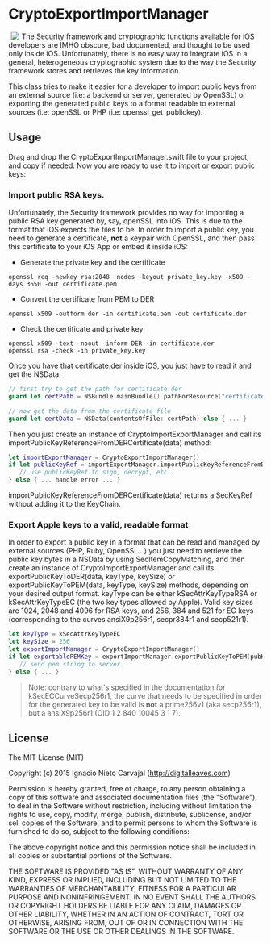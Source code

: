 # CryptoExportImportManager

<img align="left" hspace="5" src="http://digitalleaves.com/blog/wp-content/uploads/2015/10/exportimport.gif">
The Security framework and cryptographic functions available for iOS developers are IMHO obscure, bad documented, and thought to be used only inside iOS. Unfortunately, there is no easy way to integrate iOS in a general, heterogeneous cryptographic system due to the way the Security framework stores and retrieves the key information.

This class tries to make it easier for a developer to import public keys from an external source (i.e: a backend or server, generated by OpenSSL) or exporting the generated public keys to a format readable to external sources (i.e: openSSL or PHP (i.e: openssl_get_publickey).

## Usage

Drag and drop the CryptoExportImportManager.swift file to your project, and copy if needed. Now you are ready to use it to import or export public keys:

### Import public RSA keys.
Unfortunately, the Security framework provides no way for importing a public RSA key generated by, say, openSSL into iOS. This is due to the format that iOS expects the files to be. In order to import a public key, you need to generate a certificate, <strong>not</strong> a keypair with OpenSSL, and then pass this certificate to your iOS App or embed it inside iOS:

- Generate the private key and the certificate
```
openssl req -newkey rsa:2048 -nodes -keyout private_key.key -x509 -days 3650 -out certificate.pem
```
- Convert the certificate from PEM to DER
```
openssl x509 -outform der -in certificate.pem -out certificate.der
```
- Check the certificate and private key
```
openssl x509 -text -noout -inform DER -in certificate.der
openssl rsa -check -in private_key.key
```

Once you have that certificate.der inside iOS, you just have to read it and get the NSData:

```swift
// first try to get the path for certificate.der
guard let certPath = NSBundle.mainBundle().pathForResource("certificate", ofType: "der") else { ... }

// now get the data from the certificate file
guard let certData = NSData(contentsOfFile: certPath) else { ... }
```

Then you just create an instance of CryptoImportExportManager and call its importPublicKeyReferenceFromDERCertificate(data) method:

```swift
let importExportManager = CryptoExportImportManager()
if let publicKeyRef = importExportManager.importPublicKeyReferenceFromDERCertificate(certData) {
   // use publicKeyRef to sign, decrypt, etc..
} else { ... handle error ... }
```

importPublicKeyReferenceFromDERCertificate(data) returns a SecKeyRef without adding it to the KeyChain.

### Export Apple keys to a valid, readable format
In order to export a public key in a format that can be read and managed by external sources (PHP, Ruby, OpenSSL...) you just need to retrieve the public key bytes in a NSData by using SecItemCopyMatching, and then create an instance of CryptoImportExportManager and call its exportPublicKeyToDER(data, keyType, keySize) or exportPublicKeyToPEM(data, keyType, keySize) methods, depending on your desired output format. keyType can be either kSecAttrKeyTypeRSA or kSecAttrKeyTypeEC (the two key types allowed by Apple). Valid key sizes are 1024, 2048 and 4096 for RSA keys, and 256, 384 and 521 for EC keys (corresponding to the curves ansiX9p256r1, secpr384r1 and secp521r1).

```swift
let keyType = kSecAttrKeyTypeEC
let keySize = 256
let exportImportManager = CryptoExportImportManager()
if let exportablePEMKey = exportImportManager.exportPublicKeyToPEM(pubKeyData, keyType: keyType, keySize: keySize) {
   // send pem string to server.
} else { ... }
```

> Note: contrary to what's specified in the documentation for kSecECCurveSecp256r1, the curve that needs to be specified in order for the generated key to be valid is <strong>not</strong> a prime256v1 (aka secp256r1), but a ansiX9p256r1 (OID 1 2 840 10045 3 1 7).

## License

The MIT License (MIT)

Copyright (c) 2015 Ignacio Nieto Carvajal (http://digitalleaves.com)

Permission is hereby granted, free of charge, to any person obtaining a copy
of this software and associated documentation files (the "Software"), to deal
in the Software without restriction, including without limitation the rights
to use, copy, modify, merge, publish, distribute, sublicense, and/or sell
copies of the Software, and to permit persons to whom the Software is
furnished to do so, subject to the following conditions:

The above copyright notice and this permission notice shall be included in
all copies or substantial portions of the Software.

THE SOFTWARE IS PROVIDED "AS IS", WITHOUT WARRANTY OF ANY KIND, EXPRESS OR
IMPLIED, INCLUDING BUT NOT LIMITED TO THE WARRANTIES OF MERCHANTABILITY,
FITNESS FOR A PARTICULAR PURPOSE AND NONINFRINGEMENT. IN NO EVENT SHALL THE
AUTHORS OR COPYRIGHT HOLDERS BE LIABLE FOR ANY CLAIM, DAMAGES OR OTHER
LIABILITY, WHETHER IN AN ACTION OF CONTRACT, TORT OR OTHERWISE, ARISING FROM,
OUT OF OR IN CONNECTION WITH THE SOFTWARE OR THE USE OR OTHER DEALINGS IN
THE SOFTWARE.
